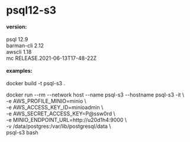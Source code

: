 # psql12-s3

<B>version:</B><BR>
<BR>
psql 12.9<BR>
barman-cli 2.12<BR>
awscli 1.18<BR>
mc RELEASE.2021-06-13T17-48-22Z
<BR><BR>
<B>examples:</B><BR>
<BR>
docker build -t psql-s3 .

docker run --rm --network host --name psql-s3 --hostname psql-s3 -it \\<BR>
 -e AWS_PROFILE_MINIO=minio \\<BR>
 -e AWS_ACCESS_KEY_ID=minioadmin \\<BR>
 -e AWS_SECRET_ACCESS_KEY=P@ssw0rd \\<BR>
 -e MINIO_ENDPOINT_URL=http://u20d1h4:9000 \\<BR>
 -v /data/postgres:/var/lib/postgresql/data \\<BR>
 psql-s3 bash
